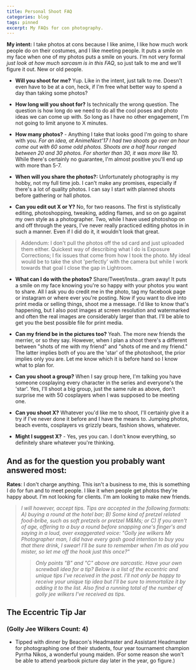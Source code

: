 ```yaml
---
title: Personal Shoot FAQ
categories: blog
tags: pinned
excerpt: My FAQs for con photography. 
---
```


**My intent:** I take photos at cons because I like anime, I like how much work people do on their costumes, and I like meeting people. It puts a smile on my face when one of my photos puts a smile on yours. I'm not very formal *just look at how much sarcasm is in this FAQ*, so just talk to me and we'll figure it out. New or old people. 

* **Will you shoot for me?** Yup. Like in the intent, just talk to me. Doesn't even have to be at a con, heck, if I'm free what better way to spend a day than taking some photos?

* **How long will you shoot for?** Is technically the wrong question. The question is how long do we need to do all the cool poses and photo ideas we can come up with. So long as I have no other engagement, I'm not going to limit anyone to X minutes.

* **How many photos?** - Anything I take that looks good I'm going to share with you. *For an idea, at AnimeNext'17 I had two shoots go over an hour come out with 60 some odd photos. Shoots are a half hour ranged between 20 and 30 photos. For shorter than 30, it was more like 10.* While there's certainly no guarantee, I'm almost positive you'll end up with more than 5-7. 

* **When will you share the photos?:** Unfortunately photography is my hobby, not my full time job. I can't make any promises, especially if there's a lot of quality photos. I can say I start with planned shoots before gathering or hall photos. 

* **Can you edit out X or Y?** No, for two reasons. The first is stylistically editing, photoshopping, tweaking, adding flames, and so on go against my own style as a photographer. Two, while I have used photoshop on and off through the years, I've never really practiced editing photos in in such a manner. Even if I did do it, it wouldn't look that great. 
> Addendum: I don't pull the photos off the sd card and just uploaded them either. Quickest way of describing what I do is Exposure Corrections; I fix issues that come from how I took the photo. My ideal would be to take the shot 'perfectly' with the camera but while I work towards that goal I close the gap in Lightroom. 

* **What can I do with the photos?** Share/Tweet/Insta...gram away! It puts a smile on my face knowing you're so happy with your photos you want to share. All I ask you do credit me in the photo, tag my facebook page or instagram or where ever you're posting. Now if you want to dive into print media or selling things, shoot me a message. I'd like to know that's happening, but I also post images at screen resolution and watermarked and often the real images are considerably larger than that. I'll be able to get you the best possible file for print media.

* **Can my friend be in the pictures too?** Yeah. The more new friends the merrier, or so they say. However, when I plan a shoot there's a different between "shots of me with my friend" and "shots of me and my friend." The latter implies both of you are the 'star' of the photoshoot, the prior implies only you are. Let me know which it is before hand so I know what to plan for. 

* **Can you shoot a group?** When I say group here, I'm talking you have someone cosplaying every character in the series and everyone's the 'star'. Yes, I'll shoot a big group, just the same rule as above, don't surprise me with 50 cosplayers when I was supposed to be meeting one. 

* **Can you shoot X?** Whatever you'd like me to shoot, I'll certainly give it a try if I've never done it before and I have the means to. Jumping photos, beach events, cosplayers vs grizzly bears, fashion shows, whatever. 

* **Might I suggest X?** - Yes, yes you can. I don't know everything, so definitely share whatever you're thinking.

## And as for the question you probably want answered most:

**Rates**: I don't charge anything. This isn't a business to me, this is something I do for fun and to meet people. I like it when people get photos they're happy about. I'm not looking for clients. I'm am looking to make new friends. 

> *I will however, accept tips. Tips are accepted in the following formats: A) buying a round at the hotel bar; B) Some kind of pretzel related food-bribe, such as soft pretzels or pretzel M&Ms; or C) If you aren't of age, offering to a buy a round before snapping one's finger's and saying in a loud, over exaggerated voice: "Golly jee wilkers Mr Photographer man, I did have every gosh good intention to buy you that there drink, I swear! I'll be sure to remember when I'm as old you mister, so let me off the hook just this once?"*
>> *Only points "B" and "C" above are sarcastic. Have your own screwball idea for a tip? Below is a list of the eccentric and unique tips I've received in the past. I'll not only be happy to receive your unique tip idea but I'll be sure to immortalize it by adding it to the list. Also find a running total of the number of golly jee wilkers I've received as tips.*

## The Eccentric Tip Jar 

### (Golly Jee Wilkers Count: 4)

* Tipped with dinner by Beacon's Headmaster and Assistant Headmaster for photographing one of their students, four year tournament champion Pyrrha Nikos, a wonderful young maiden. (For some reason she won't be able to attend yearbook picture day later in the year, go figure.)
